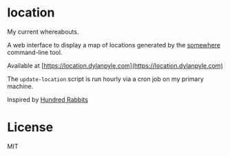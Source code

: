 # location

My current whereabouts.

A web interface to display a map of locations generated by the
[somewhere](https://github.com/dylanpyle/somewhere) command-line tool.

Available at [https://location.dylanpyle.com](https://location.dylanpyle.com)

The `update-location` script is run hourly via a cron job on my primary machine.

Inspired by [Hundred Rabbits](https://100r.co/site/where.html)

# License

MIT
